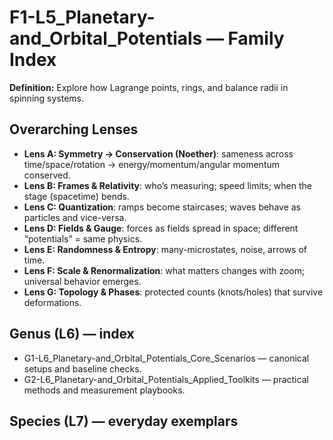 # F1-L5_Planetary-and_Orbital_Potentials — Family Index
**Definition:** Explore how Lagrange points, rings, and balance radii in spinning systems.

## Overarching Lenses

- **Lens A: Symmetry -> Conservation (Noether)**: sameness across time/space/rotation → energy/momentum/angular momentum conserved.
- **Lens B: Frames & Relativity**: who’s measuring; speed limits; when the stage (spacetime) bends.
- **Lens C: Quantization**: ramps become staircases; waves behave as particles and vice-versa.
- **Lens D: Fields & Gauge**: forces as fields spread in space; different “potentials” = same physics.
- **Lens E: Randomness & Entropy**: many-microstates, noise, arrows of time.
- **Lens F: Scale & Renormalization**: what matters changes with zoom; universal behavior emerges.
- **Lens G: Topology & Phases**: protected counts (knots/holes) that survive deformations.

## Genus (L6) — index
- G1-L6_Planetary-and_Orbital_Potentials_Core_Scenarios — canonical setups and baseline checks.
- G2-L6_Planetary-and_Orbital_Potentials_Applied_Toolkits — practical methods and measurement playbooks.

## Species (L7) — everyday exemplars
